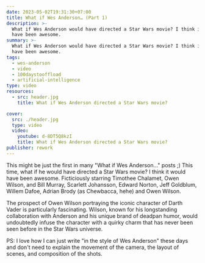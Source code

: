 ```yaml
---
date: 2023-05-02T19:31:30+07:00
title: What if Wes Anderson… (Part 1)
description: >-
  What if Wes Anderson would have directed a Star Wars movie? I think it would
  have been awesome.
summary: >-
  What if Wes Anderson would have directed a Star Wars movie? I think it would
  have been awesome.
tags:
  - wes-anderson
  - video
  - 100daystooffload
  - artificial-intelligence
type: video
resources:
  - src: header.jpg
    title: What if Wes Anderson directed a Star Wars movie?

cover:
  src: ./header.jpg
  type: video
  video:
    youtube: d-8DT5Q8kzI
    title: What if Wes Anderson directed a Star Wars movie?
publisher: rework
---
```


This might be just the first in many "What if Wes Anderson…" posts ;) This time, what if he would have directed a Star Wars movie? I think it would have been awesome. Ficticiously starring Timothee Chalamet, Owen Wilson, and Bill Murray, Scarlett Johansson, Edward Norton, Jeff Goldblum, Willem Dafoe, Adrian Brody (as Chewbacca, hehe) and Owen Wilson.

The prospect of Owen Wilson portraying the iconic character of Darth Vader is particularly fascinating. Wilson, known for his longstanding collaboration with Anderson and his unique brand of deadpan humor, would undoubtedly infuse the character with a quirky charm that has never been seen before in the Star Wars universe.

PS: I love how I can just write "in the style of Wes Anderson" these days and don't need to explain the movement of the camera, the layout of scenes, and composition of the shots.
